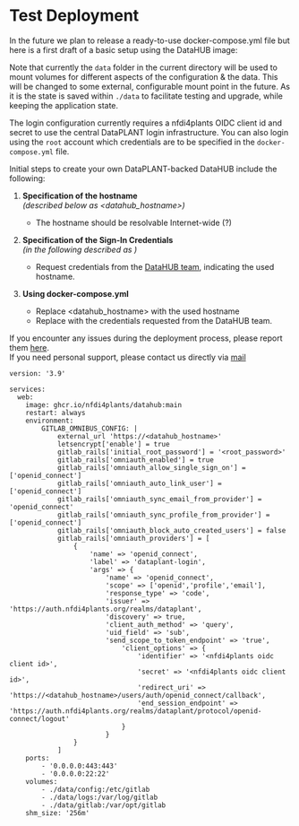 # Test Deployment

In the future we plan to release a ready-to-use docker-compose.yml file but here is a first draft of a basic setup using the DataHUB image:

Note that currently the `data` folder in the current directory will be used to mount volumes for different aspects of the configuration & the data.
This will be changed to some external, configurable mount point in the future. As it is the state is saved within `./data` to facilitate testing and upgrade, while keeping the application state.

The login configuration currently requires a nfdi4plants OIDC client id and secret to use the central DataPLANT login infrastructure. You can also login using the `root` account which credentials are to be specified in the `docker-compose.yml` file.

Initial steps to create your own DataPLANT-backed DataHUB include the following:

1. **Specification of the hostname**  
*(described below as <datahub_hostname>)*  
  
	* The hostname should be resolvable Internet-wide (?)

2. **Specification of the Sign-In Credentials**  
*(in the following described as <nfdi4plants oidc client id>)*

	* Request credentials from the <a href=&#109;&#97;&#105;&#108;&#116;&#111;&#58;&#115;&#121;&#115;&#111;&#112;&#115;&#64;&#110;&#102;&#100;&#105;&#52;&#112;&#108;&#97;&#110;&#116;&#115;&#46;&#111;&#114;&#103;>DataHUB team</a>, indicating the used hostname. 

3. **Using docker-compose.yml**
	* Replace <datahub_hostname> with the used hostname
	* Replace <nfdi4plants oidc client id> with the credentials requested from the DataHUB team.

If you encounter any issues during the deployment process, please report them [here](https://github.com/nfdi4plants/DataHUB/issues).   
If you need personal support, please contact us directly via 
<a href=&#109;&#97;&#105;&#108;&#116;&#111;&#58;&#115;&#121;&#115;&#111;&#112;&#115;&#64;&#110;&#102;&#100;&#105;&#52;&#112;&#108;&#97;&#110;&#116;&#115;&#46;&#111;&#114;&#103;>mail</a>

```
version: '3.9'

services:
  web:
    image: ghcr.io/nfdi4plants/datahub:main
	restart: always
	environment:
		GITLAB_OMNIBUS_CONFIG: |
			external_url 'https://<datahub_hostname>'
			letsencrypt['enable'] = true
			gitlab_rails['initial_root_password'] = '<root_password>'
			gitlab_rails['omniauth_enabled'] = true
			gitlab_rails['omniauth_allow_single_sign_on'] = ['openid_connect']
			gitlab_rails['omniauth_auto_link_user'] = ['openid_connect']
			gitlab_rails['omniauth_sync_email_from_provider'] = 'openid_connect'
			gitlab_rails['omniauth_sync_profile_from_provider'] = ['openid_connect']
			gitlab_rails['omniauth_block_auto_created_users'] = false
			gitlab_rails['omniauth_providers'] = [
				{
					'name' => 'openid_connect',
					'label' => 'dataplant-login',
					'args' => {
						'name' => 'openid_connect',
						'scope' => ['openid','profile','email'],
						'response_type' => 'code',
						'issuer' => 'https://auth.nfdi4plants.org/realms/dataplant',
						'discovery' => true,
						'client_auth_method' => 'query',
						'uid_field' => 'sub',
						'send_scope_to_token_endpoint' => 'true',
							'client_options' => {
								'identifier' => '<nfdi4plants oidc client id>',
								'secret' => '<nfdi4plants oidc client id>',
								'redirect_uri' => 'https://<datahub_hostname>/users/auth/openid_connect/callback',
								'end_session_endpoint' => 'https://auth.nfdi4plants.org/realms/dataplant/protocol/openid-connect/logout'
							}
						}
				}
			]				
	ports:
		- '0.0.0.0:443:443'
		- '0.0.0.0:22:22'
	volumes:
		- ./data/config:/etc/gitlab
		- ./data/logs:/var/log/gitlab
		- ./data/gitlab:/var/opt/gitlab
	shm_size: '256m'
```
